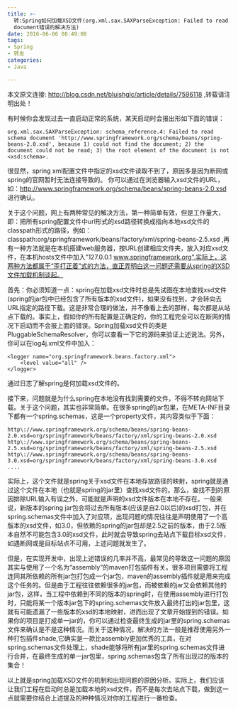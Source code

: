 ```yaml
---
title: >-
  转:Spring如何加载XSD文件(org.xml.sax.SAXParseException: Failed to read schema
  document错误的解决方法)
date: 2016-06-06 08:49:08
tags:
- Spring
- 转发
categories:
- Java

---
```

本文原文连接: http://blog.csdn.net/bluishglc/article/details/7596118 ,转载请注明出处！

有时候你会发现过去一直启动正常的系统，某天启动时会报出形如下面的错误：



    org.xml.sax.SAXParseException: schema_reference.4: Failed to read schema document 'http://www.springframework.org/schema/beans/spring-beans-2.0.xsd', because 1) could not find the document; 2) the document could not be read; 3) the root element of the document is not <xsd:schema>.  


很显然，spring xml配置文件中指定的xsd文件读取不到了，原因多是因为断网或spring的官网暂时无法连接导致的。 你可以通过在浏览器输入xsd文件的URL，如：http://www.springframework.org/schema/beans/spring-beans-2.0.xsd 进行确认。


关于这个问题，网上有两种常见的解决方法，第一种简单有效，但是工作量大，即：把所有spring配置文件中url形式的xsd路径转换成指向本地xsd文件的classpath形式的路径，例如：classpath:org/springframework/beans/factory/xml/spring-beans-2.5.xsd ,再有一种方法就是在本机搭建web服务器，按URL创建相应文件夹，放入对应xsd文件，在本机hosts文件中加入"127.0.0.1 www.springframework.org".实际上，这两种方法都属于“歪打正着”式的方法，直正弄明白这一问题还需要从spring的XSD文件加载机制谈起。


首先：你必须知道一点：spring在加载xsd文件时总是先试图在本地查找xsd文件(spring的jar包中已经包含了所有版本的xsd文件)，如果没有找到，才会转向去URL指定的路径下载。这是非常合理的做法，并不像看上去的那样，每次都是从站点下载的。事实上，假如你的所有配置是正确定的，你的工程完全可以在断网的情况下启动而不会报上面的错误。Spring加载xsd文件的类是PluggableSchemaResolver，你可以查看一下它的源码来验证上述说法。另外，你可以在log4j.xml文件中加入：


    <logger name="org.springframework.beans.factory.xml">  
        <level value="all" />  
    </logger>  


通过日志了解spring是何加载xsd文件的。


接下来，问题就是为什么spring在本地没有找到需要的文件，不得不转向网站下载。关于这个问题，其实也非常简单。在很多spring的jar包里，在META-INF目录下都有一个spring.schemas，这是一个property文件，其内容类似于下面：



    http\://www.springframework.org/schema/beans/spring-beans-2.0.xsd=org/springframework/beans/factory/xml/spring-beans-2.0.xsd  
    http\://www.springframework.org/schema/beans/spring-beans-2.5.xsd=org/springframework/beans/factory/xml/spring-beans-2.5.xsd  
    http\://www.springframework.org/schema/beans/spring-beans-3.0.xsd=org/springframework/beans/factory/xml/spring-beans-3.0.xsd  
    ....  


实际上，这个文件就是spring关于xsd文件在本地存放路径的映射，spring就是通过这个文件在本地（也就是spring的jar里）查找xsd文件的。那么，查找不到的原因排除URL输入有误之外，可能就是声明的xsd文件版本在本地不存在。一般来说，新版本的spring jar包会将过去所有版本(应该是自2.0以后)的xsd打包，并在spring.schemas文件中加入了对应项，出现问题的情况往往是声明使用了一个高版本的xsd文件，如3.0，但依赖的spring的jar包却是2.5之前的版本，由于2.5版本自然不可能包含3.0的xsd文件，此时就会导致spring去站点下载目标xsd文件，如遇断网或是目标站点不可用，上述问题就发生了。


但是，在实现开发中，出现上述错误的几率并不高，最常见的导致这一问题的原因其实与使用了一个名为“assembly”的maven打包插件有关。很多项目需要将工程连同其所依赖的所有jar包打包成一个jar包，maven的assembly插件就是用来完成这个任务的。但是由于工程往往依赖很多的jar包，而被依赖的jar又会依赖其他的jar包，这样，当工程中依赖到不同的版本的spring时，在使用assembly进行打包时，只能将某一个版本jar包下的spring.schemas文件放入最终打出的jar包里，这就有可能遗漏了一些版本的xsd的本地映射，进而出现了文章开始提到的错误。如果你的项目是打成单一jar的，你可以通过检查最终生成的jar里的spring.schemas文件来确认是不是这种情况。而关于这种情况，解决的方法一般是推荐使用另外一种打包插件shade,它确实是一款比assembly更加优秀的工具，在对spring.schemas文件处理上，shade能够将所有jar里的spring.schemas文件进行合并，在最终生成的单一jar包里，spring.schemas包含了所有出现过的版本的集合！


以上就是spring加载XSD文件的机制和出现问题的原因分析。实际上，我们应该让我们工程在启动时总是加载本地的xsd文件，而不是每次去站点下载，做到这一点就需要你结合上述提及的种种情况对你的工程进行一番检查。